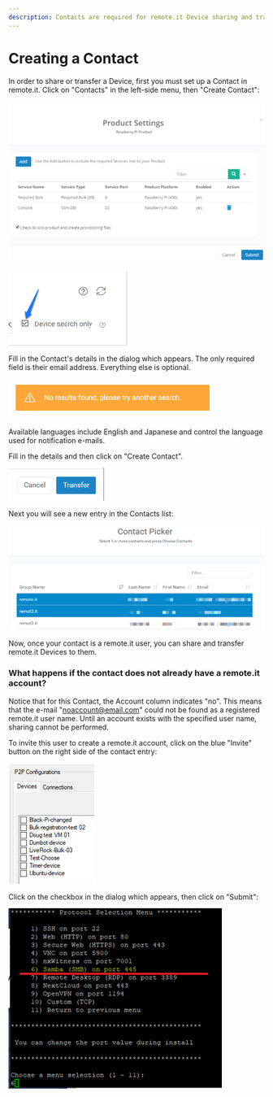 ```yaml
---
description: Contacts are required for remote.it Device sharing and transfer.
---
```


# Creating a Contact

In order to share or transfer a Device, first you must set up a Contact in remote.it. Click on "Contacts" in the left-side menu, then "Create Contact":

![](../../.gitbook/assets/image%20%28363%29.png)

![](../../.gitbook/assets/image%20%28422%29.png)

Fill in the Contact's details in the dialog which appears.  The only required field is their email address. Everything else is optional.

![](../../.gitbook/assets/image%20%28117%29.png)

Available languages include English and Japanese and control the language used for notification e-mails.

Fill in the details and then click on "Create Contact".  

![](../../.gitbook/assets/image%20%28232%29.png)

Next you will see a new entry in the Contacts list:

![](../../.gitbook/assets/image%20%28100%29.png)

Now, once your contact is a remote.it user, you can share and transfer remote.it Devices to them.

### What happens if the contact does not already have a remote.it account?

Notice that for this Contact, the Account column indicates "no".  This means that the e-mail "noaccount@email.com" could not be found as a registered remote.it user name.  Until an account exists with the specified user name, sharing cannot be performed.

To invite this user to create a remote.it account, click on the blue "Invite" button on the right side of the contact entry:

![](../../.gitbook/assets/image%20%2882%29.png)

Click on the checkbox in the dialog which appears, then click on "Submit":

![](../../.gitbook/assets/image%20%2820%29.png)

